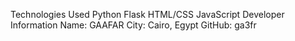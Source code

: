 Technologies Used
Python
Flask
HTML/CSS
JavaScript
Developer Information
Name: GAAFAR
City: Cairo, Egypt
GitHub: ga3fr
